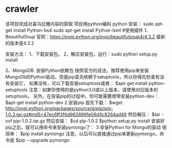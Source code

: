 # crawler
该项目完成对喜马拉雅内容的获取
项目用python编码
python 安装：
 sudo apt-get install Python-bs4
 sudo apt-get install Python-lxml
#使用插件
1、BeautifulSoup   官网：https://pypi.python.org/pypi/beautifulsoup4/4.3.2  最新的版本提4.3.2

  安装方法：
  1、下载安装包，
  2、解压安装包，运行：sudo python setup.py install

2、MongoDB
.安装Python依赖包
按照官方的说法，推荐使用pip来安装MongoDb的Python驱动，但是pip首先依赖于setuptools，所以你得先检查有没有安装它，
如果没有，可以下载安装setuptools或者：
$apt-get install python-setuptools
注意：如果你使用的是python3.0或以上版本，请使用对应版本的setuptools。
另外，在安装pip的过程中，你可能需要顺带安装python-dev：
$apt-get install python-dev
2.安装pip
首先下载：
$wget http://pypi.python.org/packages/source/p/pip/pip-1.0.2.tar.gz#md5=47ec6ff3f6d962696fe08d4c8264ad49
然后解压：
$tar -xvf pip-1.0.2.tar.gz
然后安装：
$cd pip-1.0.2
$python setup.py install
安装好pip之后，就可以用命令来安装pymongo了：
3.安装Python for Mongo的驱动
很简单：
$pip install pymongo
注意，以后可以直接通过pip来更新pymongo，命令是
$pip --upgrade pymongo

